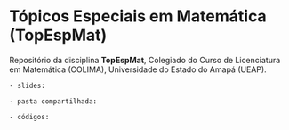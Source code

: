 
# Tópicos Especiais em Matemática (TopEspMat)

<!-- badges: start -->
<!-- badges: end -->

Repositório da disciplina **TopEspMat**, Colegiado do Curso de Licenciatura em Matemática (COLIMA), Universidade do Estado do Amapá (UEAP).

    - slides: 
    
    - pasta compartilhada: 
    
    - códigos: 
